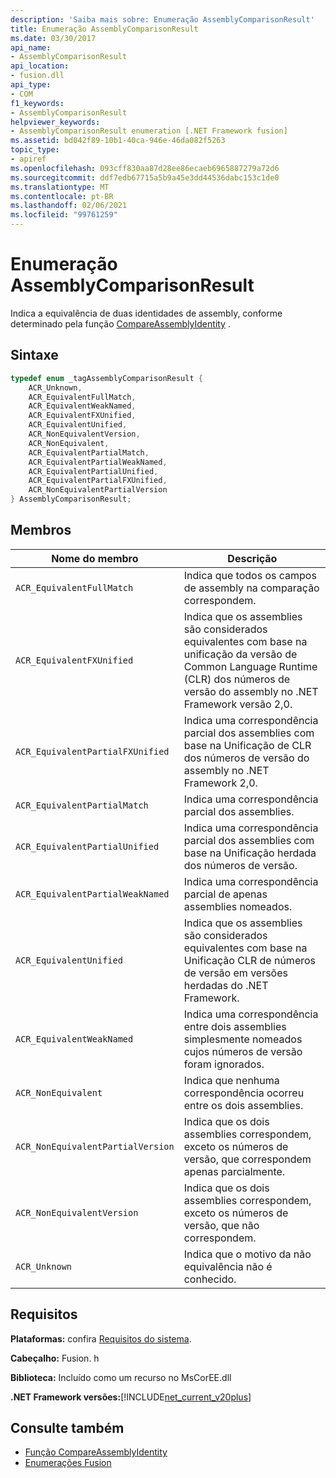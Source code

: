 ```yaml
---
description: 'Saiba mais sobre: Enumeração AssemblyComparisonResult'
title: Enumeração AssemblyComparisonResult
ms.date: 03/30/2017
api_name:
- AssemblyComparisonResult
api_location:
- fusion.dll
api_type:
- COM
f1_keywords:
- AssemblyComparisonResult
helpviewer_keywords:
- AssemblyComparisonResult enumeration [.NET Framework fusion]
ms.assetid: bd042f89-10b1-40ca-946e-46da082f5263
topic_type:
- apiref
ms.openlocfilehash: 093cff830aa87d28ee86ecaeb6965887279a72d6
ms.sourcegitcommit: ddf7edb67715a5b9a45e3dd44536dabc153c1de0
ms.translationtype: MT
ms.contentlocale: pt-BR
ms.lasthandoff: 02/06/2021
ms.locfileid: "99761259"
---
```

# <a name="assemblycomparisonresult-enumeration"></a>Enumeração AssemblyComparisonResult

Indica a equivalência de duas identidades de assembly, conforme determinado pela função [CompareAssemblyIdentity](compareassemblyidentity-function.md) .  
  
## <a name="syntax"></a>Sintaxe  
  
```cpp  
typedef enum _tagAssemblyComparisonResult {  
    ACR_Unknown,
    ACR_EquivalentFullMatch,  
    ACR_EquivalentWeakNamed,  
    ACR_EquivalentFXUnified,  
    ACR_EquivalentUnified,
    ACR_NonEquivalentVersion,  
    ACR_NonEquivalent,
    ACR_EquivalentPartialMatch,  
    ACR_EquivalentPartialWeakNamed,
    ACR_EquivalentPartialUnified,  
    ACR_EquivalentPartialFXUnified,  
    ACR_NonEquivalentPartialVersion
} AssemblyComparisonResult;  
```  
  
## <a name="members"></a>Membros  
  
|Nome do membro|Descrição|  
|-----------------|-----------------|  
|`ACR_EquivalentFullMatch`|Indica que todos os campos de assembly na comparação correspondem.|  
|`ACR_EquivalentFXUnified`|Indica que os assemblies são considerados equivalentes com base na unificação da versão de Common Language Runtime (CLR) dos números de versão do assembly no .NET Framework versão 2,0.|  
|`ACR_EquivalentPartialFXUnified`|Indica uma correspondência parcial dos assemblies com base na Unificação de CLR dos números de versão do assembly no .NET Framework 2,0.|  
|`ACR_EquivalentPartialMatch`|Indica uma correspondência parcial dos assemblies.|  
|`ACR_EquivalentPartialUnified`|Indica uma correspondência parcial dos assemblies com base na Unificação herdada dos números de versão.|  
|`ACR_EquivalentPartialWeakNamed`|Indica uma correspondência parcial de apenas assemblies nomeados.|  
|`ACR_EquivalentUnified`|Indica que os assemblies são considerados equivalentes com base na Unificação CLR de números de versão em versões herdadas do .NET Framework.|  
|`ACR_EquivalentWeakNamed`|Indica uma correspondência entre dois assemblies simplesmente nomeados cujos números de versão foram ignorados.|  
|`ACR_NonEquivalent`|Indica que nenhuma correspondência ocorreu entre os dois assemblies.|  
|`ACR_NonEquivalentPartialVersion`|Indica que os dois assemblies correspondem, exceto os números de versão, que correspondem apenas parcialmente.|  
|`ACR_NonEquivalentVersion`|Indica que os dois assemblies correspondem, exceto os números de versão, que não correspondem.|  
|`ACR_Unknown`|Indica que o motivo da não equivalência não é conhecido.|  
  
## <a name="requirements"></a>Requisitos  

 **Plataformas:** confira [Requisitos do sistema](../../get-started/system-requirements.md).  
  
 **Cabeçalho:** Fusion. h  
  
 **Biblioteca:** Incluído como um recurso no MsCorEE.dll  
  
 **.NET Framework versões:**[!INCLUDE[net_current_v20plus](../../../../includes/net-current-v20plus-md.md)]  
  
## <a name="see-also"></a>Consulte também

- [Função CompareAssemblyIdentity](compareassemblyidentity-function.md)
- [Enumerações Fusion](fusion-enumerations.md)
